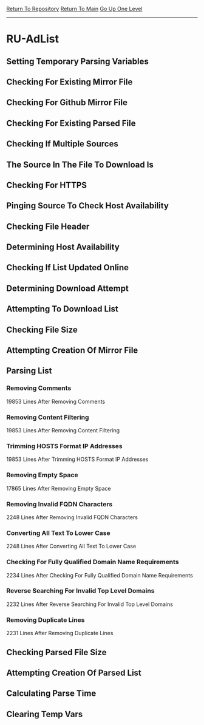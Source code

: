 [Return To Repository](https://github.com/deathbybandaid/piholeparser/)
[Return To Main](https://github.com/deathbybandaid/piholeparser/blob/master/RecentRunLogs/Mainlog.md)
[Go Up One Level](https://github.com/deathbybandaid/piholeparser/blob/master/RecentRunLogs/TopLevelScripts/30-Processing-External-Blacklists.md)
____________________________________
# RU-AdList
## Setting Temporary Parsing Variables
## Checking For Existing Mirror File
## Checking For Github Mirror File
## Checking For Existing Parsed File
## Checking If Multiple Sources
## The Source In The File To Download Is
## Checking For HTTPS
## Pinging Source To Check Host Availability
## Checking File Header
## Determining Host Availability
## Checking If List Updated Online
## Determining Download Attempt
## Attempting To Download List
## Checking File Size
## Attempting Creation Of Mirror File
## Parsing List
### Removing Comments
19853 Lines After Removing Comments
### Removing Content Filtering
19853 Lines After Removing Content Filtering
### Trimming HOSTS Format IP Addresses
19853 Lines After Trimming HOSTS Format IP Addresses
### Removing Empty Space
17865 Lines After Removing Empty Space
### Removing Invalid FQDN Characters
2248 Lines After Removing Invalid FQDN Characters
### Converting All Text To Lower Case
2248 Lines After Converting All Text To Lower Case
### Checking For Fully Qualified Domain Name Requirements
2234 Lines After Checking For Fully Qualified Domain Name Requirements
### Reverse Searching For Invalid Top Level Domains
2232 Lines After Reverse Searching For Invalid Top Level Domains
### Removing Duplicate Lines
2231 Lines After Removing Duplicate Lines
## Checking Parsed File Size
## Attempting Creation Of Parsed List
## Calculating Parse Time
## Clearing Temp Vars
